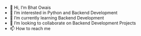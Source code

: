 - 👋 Hi, I’m Bhat Owais
- 👀 I’m interested in Python and Backend Development
- 🌱 I’m currently learning Backend Development
- 💞️ I’m looking to collaborate on Backend Development Projects
- 📫 How to reach me 

<!---
ovaixe/ovaixe is a ✨ special ✨ repository because its `README.md` (this file) appears on your GitHub profile.
You can click the Preview link to take a look at your changes.
--->
